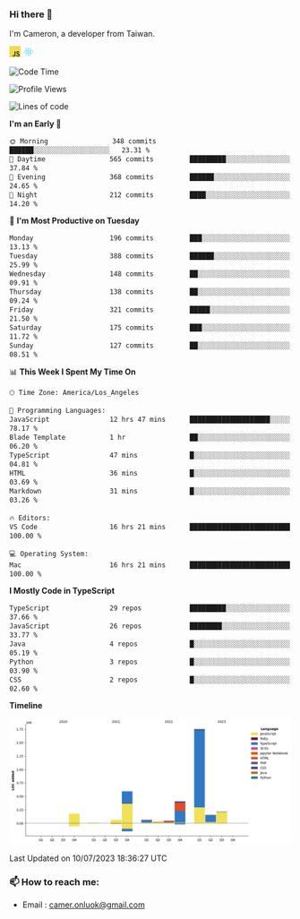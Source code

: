 ### Hi there 👋

I'm Cameron, a developer from Taiwan.


<code><img height="20" src="https://raw.githubusercontent.com/github/explore/80688e429a7d4ef2fca1e82350fe8e3517d3494d/topics/javascript/javascript.png"></code>
<code><img height="20" src="https://raw.githubusercontent.com/github/explore/80688e429a7d4ef2fca1e82350fe8e3517d3494d/topics/react/react.png"></code>



<!--START_SECTION:waka-->
![Code Time](http://img.shields.io/badge/Code%20Time-954%20hrs%2033%20mins-blue)

![Profile Views](http://img.shields.io/badge/Profile%20Views-0-blue)

![Lines of code](https://img.shields.io/badge/From%20Hello%20World%20I%27ve%20Written-3.5%20million%20lines%20of%20code-blue)

**I'm an Early 🐤** 

```text
🌞 Morning                348 commits         ██████░░░░░░░░░░░░░░░░░░░   23.31 % 
🌆 Daytime                565 commits         █████████░░░░░░░░░░░░░░░░   37.84 % 
🌃 Evening                368 commits         ██████░░░░░░░░░░░░░░░░░░░   24.65 % 
🌙 Night                  212 commits         ████░░░░░░░░░░░░░░░░░░░░░   14.20 % 
```
📅 **I'm Most Productive on Tuesday** 

```text
Monday                   196 commits         ███░░░░░░░░░░░░░░░░░░░░░░   13.13 % 
Tuesday                  388 commits         ██████░░░░░░░░░░░░░░░░░░░   25.99 % 
Wednesday                148 commits         ██░░░░░░░░░░░░░░░░░░░░░░░   09.91 % 
Thursday                 138 commits         ██░░░░░░░░░░░░░░░░░░░░░░░   09.24 % 
Friday                   321 commits         █████░░░░░░░░░░░░░░░░░░░░   21.50 % 
Saturday                 175 commits         ███░░░░░░░░░░░░░░░░░░░░░░   11.72 % 
Sunday                   127 commits         ██░░░░░░░░░░░░░░░░░░░░░░░   08.51 % 
```


📊 **This Week I Spent My Time On** 

```text
🕑︎ Time Zone: America/Los_Angeles

💬 Programming Languages: 
JavaScript               12 hrs 47 mins      ████████████████████░░░░░   78.17 % 
Blade Template           1 hr                ██░░░░░░░░░░░░░░░░░░░░░░░   06.20 % 
TypeScript               47 mins             █░░░░░░░░░░░░░░░░░░░░░░░░   04.81 % 
HTML                     36 mins             █░░░░░░░░░░░░░░░░░░░░░░░░   03.69 % 
Markdown                 31 mins             █░░░░░░░░░░░░░░░░░░░░░░░░   03.26 % 

🔥 Editors: 
VS Code                  16 hrs 21 mins      █████████████████████████   100.00 % 

💻 Operating System: 
Mac                      16 hrs 21 mins      █████████████████████████   100.00 % 
```

**I Mostly Code in TypeScript** 

```text
TypeScript               29 repos            █████████░░░░░░░░░░░░░░░░   37.66 % 
JavaScript               26 repos            ████████░░░░░░░░░░░░░░░░░   33.77 % 
Java                     4 repos             █░░░░░░░░░░░░░░░░░░░░░░░░   05.19 % 
Python                   3 repos             █░░░░░░░░░░░░░░░░░░░░░░░░   03.90 % 
CSS                      2 repos             █░░░░░░░░░░░░░░░░░░░░░░░░   02.60 % 
```



**Timeline**

![Lines of Code chart](https://raw.githubusercontent.com/camer0nluo/camer0nluo/main/assets/bar_graph.png)


 Last Updated on 10/07/2023 18:36:27 UTC
<!--END_SECTION:waka-->

### 📫 How to reach me:
- Email : camer.onluok@gmail.com
